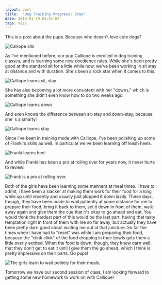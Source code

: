```yaml
---
layout: post
title:  "Dog Training Progress: Stay"
date: 2013-01-29 01:55:07
tags: misc
---
```


This is a post about the pups. Because who doesn't love cute dogs?

![Calliope sits](/uploads/2013/01/calliope-sits.jpg)

As I've mentioned before, our pup Calliope is enrolled in dog training classes, and is learning some new obedience rules. While she's been pretty good at the standard sit for a little while now, we've been working in sit stay at distance and with duration. She's been a rock star when it comes to this.

![Calliope learns sit, stay](/uploads/2013/01/callipe-sit-stay.jpg)

She has also becoming a lot more consistent with her "downs," which is something she didn't even know how to do two weeks ago.

![Calliope learns down](/uploads/2013/01/calliope-down.jpg)

And even knows the difference between sit-stay and down-stay, because she' s a smarty!

![Calliope learns stay](/uploads/2013/01/calliope-down-stay.jpg)

 Since I've been in training mode with Calliope, I've been polishing up some of Franki's skills as well. In particular we've been learning off leash heels.

![Franki learns heel](/uploads/2013/01/frank-heel.jpg)

And while Franki has been a pro at rolling over for years now, it never hurts to review!

![Frank is a pro at rolling over.](/uploads/2013/01/franki-roll-over.jpg)

Both of the girls have been learning some manners at meal times. I have to admit, I have been a slacker at making them work for their food for a long while up until recently and usually just plopped it down lazily. These days, though, they have been made to wait patiently at some distance for me to prepare their food, bring it back to them, set it down in front of them,  walk away again and give them the cue that it's okay to go ahead and eat. You would think the hardest part of this would be the last part, having that tasty temptation right in front of them with me so far away, but actually they have been pretty darn good about waiting me out at that juncture. So far the times when I have had to "reset"  was while I am preparing their food, because the "clink clink" of the food dropping in their bowls gets them a little overly excited. When the food is down, though, they know darn well that they don't get to eat it until I give them the go ahead, which I think is pretty impressive on their parts. Go pups!

![The girls learn to wait politely for their meals.](/uploads/2013/01/wait-politely-for-food.jpg)

Tomorrow we have our second session of class, I am looking forward to getting some new homework to work on with Calliope!
